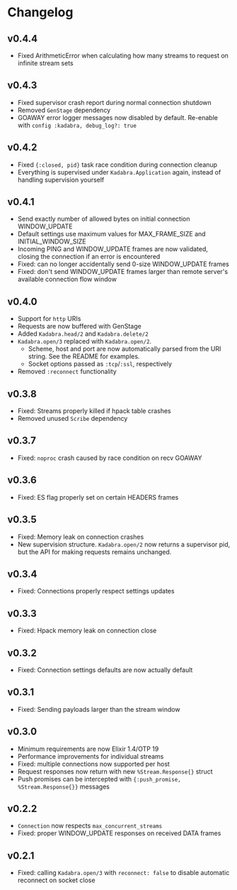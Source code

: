 # Changelog

## v0.4.4
- Fixed ArithmeticError when calculating how many streams to request
  on infinite stream sets

## v0.4.3
- Fixed supervisor crash report during normal connection shutdown
- Removed `GenStage` dependency
- GOAWAY error logger messages now disabled by default.
  Re-enable with `config :kadabra, debug_log?: true`

## v0.4.2
- Fixed `{:closed, pid}` task race condition during connection cleanup
- Everything is supervised under `Kadabra.Application` again, instead of
  handling supervision yourself

## v0.4.1
- Send exactly number of allowed bytes on initial connection WINDOW_UPDATE
- Default settings use maximum values for MAX_FRAME_SIZE and INITIAL_WINDOW_SIZE
- Incoming PING and WINDOW_UPDATE frames are now validated, closing the
  connection if an error is encountered
- Fixed: can no longer accidentally send 0-size WINDOW_UPDATE frames
- Fixed: don't send WINDOW_UPDATE frames larger than remote server's available
  connection flow window

## v0.4.0
- Support for `http` URIs
- Requests are now buffered with GenStage
- Added `Kadabra.head/2` and `Kadabra.delete/2`
- `Kadabra.open/3` replaced with `Kadabra.open/2`.
  - Scheme, host and port are now automatically parsed from the URI string.
    See the README for examples.
  - Socket options passed as `:tcp`/`:ssl`, respectively
- Removed `:reconnect` functionality

## v0.3.8
- Fixed: Streams properly killed if hpack table crashes
- Removed unused `Scribe` dependency

## v0.3.7
- Fixed: `noproc` crash caused by race condition on recv GOAWAY

## v0.3.6
- Fixed: ES flag properly set on certain HEADERS frames

## v0.3.5
- Fixed: Memory leak on connection crashes
- New supervision structure. `Kadabra.open/2` now returns a supervisor pid,
  but the API for making requests remains unchanged.

## v0.3.4
- Fixed: Connections properly respect settings updates

## v0.3.3
- Fixed: Hpack memory leak on connection close

## v0.3.2
- Fixed: Connection settings defaults are now actually default

## v0.3.1
- Fixed: Sending payloads larger than the stream window

## v0.3.0
- Minimum requirements are now Elixir 1.4/OTP 19
- Performance improvements for individual streams
- Fixed: multiple connections now supported per host
- Request responses now return with new `%Stream.Response{}` struct
- Push promises can be intercepted with `{:push_promise, %Stream.Response{}}`
  messages

## v0.2.2
- `Connection` now respects `max_concurrent_streams`
- Fixed: proper WINDOW_UPDATE responses on received DATA frames

## v0.2.1
- Fixed: calling `Kadabra.open/3` with `reconnect: false` to disable
  automatic reconnect on socket close
